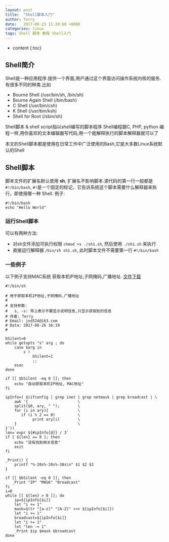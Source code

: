 ```yaml
---
layout: post
title:  "Shell脚本入门"
author: Terry
date:   2017-06-23 11:30:00 +0800
categories: linux
tags: Shell 脚本 教程 Shell入门
---
```


* content
{:toc}

## Shell简介

Shell是一种应用程序.提供一个界面,用户通过这个界面访问操作系统内核的服务.有很多不同的种类.比如
* Bourne Shell (/usr/bin/sh, /bin/sh)
* Bourne Again Shell (/bin/bash)
* C Shell (/usr/bin/csh)
* K Shell (/usr/bin/ksh)
* Shell for Root (/sbin/sh)

Shell脚本 & shell script指以shell编写的脚本程序
Shell编程跟C, PHP, python 编程一样,用你喜欢的文本编辑器写代码,用一个能解释执行的脚本解释器就可以了

本文的Shell脚本都是使用在日常工作中广泛使用的Bash,它是大多数Linux系统默认的Shell





## Shell脚本
脚本文件的扩展名默认使用 **sh**, 扩展名不影响脚本.源代码的第一行一般都是 `#!/bin/bash`, `#!`是一个固定的标记，它告诉系统这个脚本需要什么解释器来执行，即使用哪一种 Shell.
例子:

```shell
#!/bin/bash
echo "Hello World"
```

### 运行Shell脚本
可以有两种方法:
* 对sh文件添加可执行权限 `chmod +x ./sh1.sh`, 然后使用 `./sh1.sh` 来执行
* 直接运行解释器 `/bin/sh sh1.sh`, 此时脚本文件不需要第一行 `#!/bin/bash`

### 一些例子
以下例子支持MAC系统
获取本机IP地址,子网掩码,广播地址. [文件下载](/files/localnet.sh)

```shell
#!/bin/sh

# 用于获取本机IP地址,子网掩码,广播地址
#
# 支持参数: 
#   s, -s: 带上表示不要显示说明信息,只显示获取到的信息
# 作者: Terry
# Email: jxd524@163.com
# Data: 2017-06-26 16:19
# 

bSilent=0
while getopts "s" arg ; do
    case $arg in
        s )
            bSilent=1
            ;;
    esac
done

if [[ $bSilent -eq 0 ]]; then
    echo "自动获取本机IP地址, MAC地址"
fi

ipInfo=( $(ifconfig | grep inet | grep netmask | grep broadcast | \
    awk '{                      \
    split($0, ary, " ");        \
    for (i in ary){             \
       if (i % 2 == 0)          \
            print ary[i]        \
    }                           \
}'))
len=`expr ${#ipInfo[@]} / 3`
if [ ${len} == 0 ]; then
    echo "没有找到相关信息"
    exit
fi

_Print() {
    printf "%-20s%-20s%-30s\n" $1 $2 $3
}

if [[ $bSilent -eq 0 ]]; then
   _Print "IP" "MASK" "Broadcast"
fi
i=0
while [[ ${len} > 0 ]]; do
    ip=${ipInfo[$i]}
    let "i += 1"
    mask=$(tr "[a-z]" "[A-Z]" <<< ${ipInfo[$i]})
    let "i += 1"
    broadcast=${ipInfo[$i]}
    let "i += 1"
    let "len -= 1"
    _Print $ip $mask $broadcast
done

```




